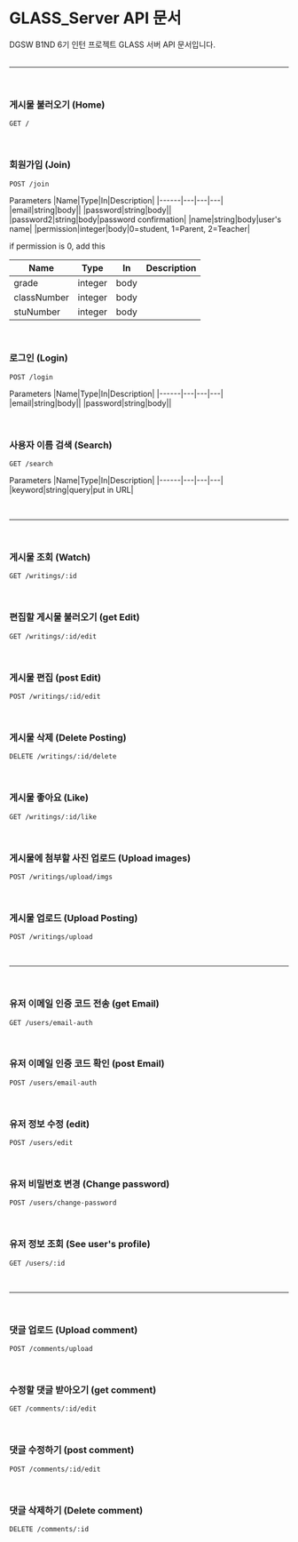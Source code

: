 # GLASS_Server API 문서

DGSW B1ND 6기 인턴 프로젝트 GLASS 서버 API 문서입니다.
<br/>
<br/>

---
<br/>

### 게시물 불러오기 (Home)

```
GET /
```

<br/>

### 회원가입 (Join)

```
POST /join
```

Parameters
|Name|Type|In|Description|
|------|---|---|---|
|email|string|body||
|password|string|body||
|password2|string|body|password confirmation|
|name|string|body|user's name|
|permission|integer|body|0=student, 1=Parent, 2=Teacher|

if permission is 0, add this

|Name|Type|In|Description|
|------|---|---|---|
|grade|integer|body||
|classNumber|integer|body||
|stuNumber|integer|body||

<br/>

### 로그인 (Login)

```
POST /login
```

Parameters
|Name|Type|In|Description|
|------|---|---|---|
|email|string|body||
|password|string|body||

<br/>

### 사용자 이름 검색 (Search)

```
GET /search
```

Parameters
|Name|Type|In|Description|
|------|---|---|---|
|keyword|string|query|put in URL|

<br/>

---

<br/>

### 게시물 조회 (Watch)

```
GET /writings/:id
```

<br/>

### 편집할 게시물 불러오기 (get Edit)

```
GET /writings/:id/edit
```

<br/>

### 게시물 편집 (post Edit)

```
POST /writings/:id/edit
```

<br/>

### 게시물 삭제 (Delete Posting)

```
DELETE /writings/:id/delete
```

<br/>

### 게시물 좋아요 (Like)

```
GET /writings/:id/like
```

<br/>

### 게시물에 첨부할 사진 업로드 (Upload images)

```
POST /writings/upload/imgs
```

<br/>

### 게시물 업로드 (Upload Posting)

```
POST /writings/upload
```

<br/>

---

<br/>

### 유저 이메일 인증 코드 전송 (get Email)

```
GET /users/email-auth
```

<br/>

### 유저 이메일 인증 코드 확인 (post Email)

```
POST /users/email-auth
```

<br/>

### 유저 정보 수정 (edit)

```
POST /users/edit
```

<br/>

### 유저 비밀번호 변경 (Change password)

```
POST /users/change-password
```

<br/>

### 유저 정보 조회 (See user's profile)

```
GET /users/:id
```

<br/>

---

<br/>

### 댓글 업로드 (Upload comment)

```
POST /comments/upload
```

<br/>

### 수정할 댓글 받아오기 (get comment)

```
GET /comments/:id/edit
```

<br/>

### 댓글 수정하기 (post comment)

```
POST /comments/:id/edit
```

<br/>

### 댓글 삭제하기 (Delete comment)

```
DELETE /comments/:id
```

<br/>
